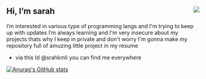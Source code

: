 
## Hi, I’m sarah  <img align="right" src="https://i.imgur.com/2JZkmtH.gif">
  I’m interested in various type of programming langs and I'm trying to keep up with updates
  I’m always learning 
and I'm very insecure about my projects thats why I keep in private
and don't worry I'm gonna make my repository full of amuzing little project in my resume

- via this Id @srahkmli you can find me everywhere

[![Anurag's GitHub stats](https://github-readme-stats.vercel.app/api?username=srahkmli)](https://github.com/anuraghazra/github-readme-stats)



<!---
srahkmli/srahkmli  is a ✨ special ✨ repository because its `README.md` (this file) appears on your GitHub profile.
You can click the Preview link to take a look at your changes.
--->
